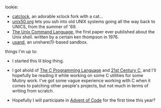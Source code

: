 [aoc]: https://adventofcode.com/2020
[k&r]: https://www.kobo.com/us/en/ebook/c-programming-language
[21c]: https://www.oreilly.com/library/view/21st-century-c/9781491904428/

lookie:

* [catclock](https://github.com/BarkyTheDog/catclock), an adorable xclock fork with a cat...
* [unix50.org](https://unix50.org/) lets you ssh into old UNIX systems going all the way back to
  UNICS, from the summer of '69.
* [The Unix Command Language](https://susam.github.io/tucl/the-unix-command-language.html), the
  first paper ever published about the Unix shell. written by a certain ken thompson in 1976.
* [usand](https://github.com/richfelker/usand), an unshare(1)-based sandbox.

things I'm up to:

* I started this lil blog thing.

* I got ahold of [The C Programming Language][k&r] and [21st Century C][21c], and I'll hopefully be
  reading it while working on some C utilities for some Mutiny work. I've got some vague experience
  working with C when it comes to patching other people's projects, but not much in terms of
  writing from scratch.

* Hopefully I will participate in [Advent of Code][aoc] for the first time this year?

